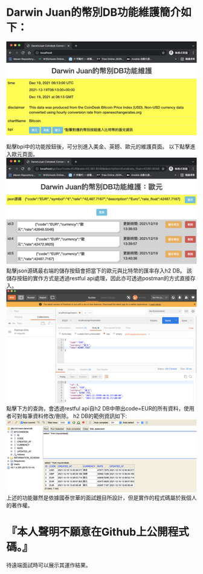# Darwin Juan的幣別DB功能維護簡介如下：
![index](https://github.com/darwin0616/DarwinCoindesk/raw/main/index.png)
點擊bpi中的功能按鈕後，可分別進入美金、英鎊、歐元的維護頁面。
以下點擊進入歐元頁面。
![index](https://github.com/darwin0616/DarwinCoindesk/raw/main/eur.png)
點擊json源碼最右端的儲存按鈕會把當下的歐元與比特幣的匯率存入h2 DB。
該儲存按鈕的實作方式是透過restful api處理，因此亦可透過postman的方式直接存入。
![index](https://github.com/darwin0616/DarwinCoindesk/raw/main/postman-insert.png)
點擊下方的查詢，會透過restful api自h2 DB中帶出code=EUR的所有資料，使用者可對每筆資料修改/刪除。
h2 DB的範例資訊如下:
![index](https://github.com/darwin0616/DarwinCoindesk/raw/main/h2.png)
上述的功能雖然是依據國泰世華的面試題目所設計，但是實作的程式碼屬於我個人的著作權。
# 『本人聲明不願意在Github上公開程式碼。』
待遠端面試時可以展示其運作結果。
